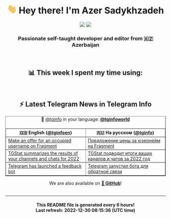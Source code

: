 <div align="center">
	<div>
		<h1>
      <img src="./assets/hi.gif" width="30px"> Hey there! I'm Azer Sadykhzadeh
    </h1>
    <img height="18" src="https://komarev.com/ghpvc/?username=sadykhzadeh&label=Views&color=2081c1&style=flat-square" />
		<a href="https://wakatime.com/@Azer"> <img height="18" src="https://wakatime.com/badge/user/f80ae27a-c328-426f-a381-bc84136e2dd6.svg" /> </a>
    <h3>
      Passionate self-taught developer and editor from 🇦🇿 Azerbaijan
    </h3>
  </div>
  <br>

<h2>📊 This week I spent my time using:</h2>

<!--START_SECTION:waka-->
<!--END_SECTION:waka-->

<br>

<h2>⚡️ Latest Telegram News in Telegram Info</h2>
  <table border>
		<tr>
			<th width="50%">🇬🇧 English (<a href="https://t.me/tginfoen">@tginfoen</a>)</th>
			<th>🇷🇺 На русском (<a href="https://t.me/tginfo">@tginfo</a>)</th>
		</tr>
		<caption>🚩 <a href="https://t.me/tginfo">@tginfo</a> in your language: <a href="https://t.me/tginfoworld"><b>@tginfoworld</b></a><caption/>
  <tr><td><a href="https://t.me/tginfoen/1570">Make an offer for an occupied username on Fragment</a></td>
    <td><a href="https://t.me/tginfo/3544">Предложение цены за юзернейм на Fragment </a></td></tr><tr><td><a href="https://t.me/tginfoen/1569">TGStat summarizes the results of your channels and chats for 2022</a></td>
    <td><a href="https://t.me/tginfo/3543">TGStat подводит итоги ваших каналов и чатов за 2022 год</a></td></tr><tr><td><a href="https://t.me/tginfoen/1568">Telegram has launched a feedback bot</a></td>
    <td><a href="https://t.me/tginfo/3541">Telegram запустил бота для обратной связи</a></td></tr>
</table>
We are also available on <a href="https://github.com/tginfo"><b>🐙 GitHub</b></a>!
</div>

<br>
<hr>
<h4 align="center">This README file is generated <b>every 6 hours</b>!</br>Last refresh: <b>2022-12-30 08:15:36 (UTC time)</b></h4>
